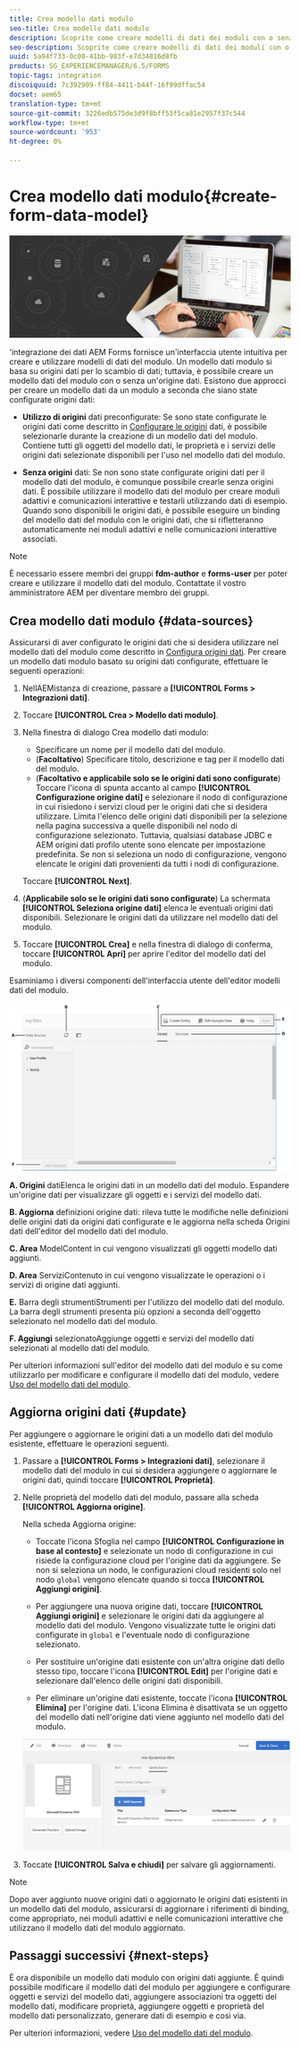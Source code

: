 ```yaml
---
title: Crea modello dati modulo
seo-title: Crea modello dati modulo
description: Scoprite come creare modelli di dati dei moduli con o senza origini dati configurate.
seo-description: Scoprite come creare modelli di dati dei moduli con o senza origini dati configurate.
uuid: 5a94f733-0c08-41bb-983f-e7d34816d8fb
products: SG_EXPERIENCEMANAGER/6.5/FORMS
topic-tags: integration
discoiquuid: 7c392909-ff84-4411-b44f-16f99dffac54
docset: aem65
translation-type: tm+mt
source-git-commit: 3226edb575de3d9f8bff53f5ca81e2957f37c544
workflow-type: tm+mt
source-wordcount: '953'
ht-degree: 0%

---
```



# Crea modello dati modulo{#create-form-data-model}

![](do-not-localize/data-integeration.png)

&#39;integrazione dei dati AEM Forms fornisce un&#39;interfaccia utente intuitiva per creare e utilizzare modelli di dati del modulo. Un modello dati modulo si basa su origini dati per lo scambio di dati; tuttavia, è possibile creare un modello dati del modulo con o senza un&#39;origine dati. Esistono due approcci per creare un modello dati da un modulo a seconda che siano state configurate origini dati:

* **Utilizzo di origini** dati preconfigurate: Se sono state configurate le origini dati come descritto in  [Configurare le origini](../../forms/using/configure-data-sources.md) dati, è possibile selezionarle durante la creazione di un modello dati del modulo. Contiene tutti gli oggetti del modello dati, le proprietà e i servizi delle origini dati selezionate disponibili per l&#39;uso nel modello dati del modulo.

* **Senza origini** dati: Se non sono state configurate origini dati per il modello dati del modulo, è comunque possibile crearle senza origini dati. È possibile utilizzare il modello dati del modulo per creare moduli adattivi e comunicazioni interattive e testarli utilizzando dati di esempio. Quando sono disponibili le origini dati, è possibile eseguire un binding del modello dati del modulo con le origini dati, che si rifletteranno automaticamente nei moduli adattivi e nelle comunicazioni interattive associati.

>[!NOTE]
>
>È necessario essere membri dei gruppi **fdm-author** e **forms-user** per poter creare e utilizzare il modello dati del modulo. Contattate il vostro amministratore AEM per diventare membro dei gruppi.

## Crea modello dati modulo {#data-sources}

Assicurarsi di aver configurato le origini dati che si desidera utilizzare nel modello dati del modulo come descritto in [Configura origini dati](../../forms/using/configure-data-sources.md). Per creare un modello dati modulo basato su origini dati configurate, effettuare le seguenti operazioni:

1. NellAEMistanza di creazione, passare a **[!UICONTROL Forms > Integrazioni dati]**.
1. Toccare **[!UICONTROL Crea > Modello dati modulo]**.
1. Nella finestra di dialogo Crea modello dati modulo:

   * Specificare un nome per il modello dati del modulo.
   * (**Facoltativo**) Specificare titolo, descrizione e tag per il modello dati del modulo.
   * (**Facoltativo e applicabile solo se le origini dati sono configurate**) Toccare l&#39;icona di spunta accanto al campo **[!UICONTROL Configurazione origine dati]** e selezionare il nodo di configurazione in cui risiedono i servizi cloud per le origini dati che si desidera utilizzare. Limita l&#39;elenco delle origini dati disponibili per la selezione nella pagina successiva a quelle disponibili nel nodo di configurazione selezionato. Tuttavia, qualsiasi database JDBC e AEM origini dati profilo utente sono elencate per impostazione predefinita. Se non si seleziona un nodo di configurazione, vengono elencate le origini dati provenienti da tutti i nodi di configurazione.

   Toccare **[!UICONTROL Next]**.

1. (**Applicabile solo se le origini dati sono configurate**) La schermata **[!UICONTROL Seleziona origine dati]** elenca le eventuali origini dati disponibili. Selezionare le origini dati da utilizzare nel modello dati del modulo.
1. Toccare **[!UICONTROL Crea]** e nella finestra di dialogo di conferma, toccare **[!UICONTROL Apri]** per aprire l&#39;editor del modello dati del modulo.

Esaminiamo i diversi componenti dell&#39;interfaccia utente dell&#39;editor modelli dati del modulo.

![Un modello dati modulo con tre origini dati: un servizio RESTful, AEM profilo utente e un RDBMS](assets/fdm-ui.png)

**A. Origini** datiElenca le origini dati in un modello dati del modulo. Espandere un&#39;origine dati per visualizzare gli oggetti e i servizi del modello dati.

**B. Aggiorna** definizioni origine dati: rileva tutte le modifiche nelle definizioni delle origini dati da origini dati configurate e le aggiorna nella scheda Origini dati dell&#39;editor del modello dati del modulo.

**C. Area** ModelContent in cui vengono visualizzati gli oggetti modello dati aggiunti.

**D. Area** ServiziContenuto in cui vengono visualizzate le operazioni o i servizi di origine dati aggiunti.

**E.** Barra degli strumentiStrumenti per l&#39;utilizzo del modello dati del modulo. La barra degli strumenti presenta più opzioni a seconda dell&#39;oggetto selezionato nel modello dati del modulo.

**F. Aggiungi** selezionatoAggiunge oggetti e servizi del modello dati selezionati al modello dati del modulo.

Per ulteriori informazioni sull&#39;editor del modello dati del modulo e su come utilizzarlo per modificare e configurare il modello dati del modulo, vedere [Uso del modello dati del modulo](../../forms/using/work-with-form-data-model.md).

## Aggiorna origini dati {#update}

Per aggiungere o aggiornare le origini dati a un modello dati del modulo esistente, effettuare le operazioni seguenti.

1. Passare a **[!UICONTROL Forms > Integrazioni dati]**, selezionare il modello dati del modulo in cui si desidera aggiungere o aggiornare le origini dati, quindi toccare **[!UICONTROL Proprietà]**.
1. Nelle proprietà del modello dati del modulo, passare alla scheda **[!UICONTROL Aggiorna origine]**.

   Nella scheda Aggiorna origine:

   * Toccate l&#39;icona Sfoglia nel campo **[!UICONTROL Configurazione in base al contesto]** e selezionate un nodo di configurazione in cui risiede la configurazione cloud per l&#39;origine dati da aggiungere. Se non si seleziona un nodo, le configurazioni cloud residenti solo nel nodo `global` vengono elencate quando si tocca **[!UICONTROL Aggiungi origini]**.

   * Per aggiungere una nuova origine dati, toccare **[!UICONTROL Aggiungi origini]** e selezionare le origini dati da aggiungere al modello dati del modulo. Vengono visualizzate tutte le origini dati configurate in `global` e l&#39;eventuale nodo di configurazione selezionato.

   * Per sostituire un&#39;origine dati esistente con un&#39;altra origine dati dello stesso tipo, toccare l&#39;icona **[!UICONTROL Edit]** per l&#39;origine dati e selezionare dall&#39;elenco delle origini dati disponibili.
   * Per eliminare un&#39;origine dati esistente, toccate l&#39;icona **[!UICONTROL Elimina]** per l&#39;origine dati. L&#39;icona Elimina è disattivata se un oggetto del modello dati nell&#39;origine dati viene aggiunto nel modello dati del modulo.

   ![fdm-properties](assets/fdm-properties.png)

1. Toccate **[!UICONTROL Salva e chiudi]** per salvare gli aggiornamenti.

>[!NOTE]
>
>Dopo aver aggiunto nuove origini dati o aggiornato le origini dati esistenti in un modello dati del modulo, assicurarsi di aggiornare i riferimenti di binding, come appropriato, nei moduli adattivi e nelle comunicazioni interattive che utilizzano il modello dati del modulo aggiornato.

## Passaggi successivi {#next-steps}

È ora disponibile un modello dati modulo con origini dati aggiunte. È quindi possibile modificare il modello dati del modulo per aggiungere e configurare oggetti e servizi del modello dati, aggiungere associazioni tra oggetti del modello dati, modificare proprietà, aggiungere oggetti e proprietà del modello dati personalizzato, generare dati di esempio e così via.

Per ulteriori informazioni, vedere [Uso del modello dati del modulo](../../forms/using/work-with-form-data-model.md).
